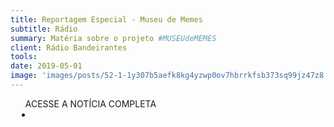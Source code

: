 ```yaml
---
title: Reportagem Especial - Museu de Memes
subtitle: Rádio
summary: Matéria sobre o projeto #MUSEUdeMEMES
client: Rádio Bandeirantes
tools: 
date: 2019-05-01
image: 'images/posts/52-1-1y307b5aefk8kg4yzwp0ov7hbrrkfsb373sq99jz47z8.png'
---
```




<div class="post__share"><ul class="share__list list-reset">ACESSE A NOTÍCIA COMPLETA<li class="share__item" style="margin-left: 10px"><a class="share__link share__facebook" style="background: #fa5657" href="https://radiobandeirantes.band.uol.com.br/programas/5cefec258525f5fc2feb8729/5a45564f276f9c03bcc3a8b7 
onclick=window.open(this.href, 'pop-up', 'left=20,top=20,width=500,height=500,toolbar=1,resizable=0'); return false;" title="Link" rel="nofollow"><i class="fa-solid fa-link"></i></a></li></ul></div>
<!-- <div class="gallery-box"><div class="gallery"><img src="/clipping/images/example-1.jpg" loading="lazy" alt="Project"><img src="/clipping/images/example-2.jpg" loading="lazy" alt="Project"></div><em>Gallery / <a href="https://www.freepik.com/" target="_blank">Freepic</a></em></div> -->